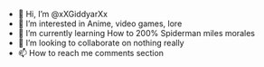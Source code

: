 - 👋 Hi, I’m @xXGiddyarXx
- 👀 I’m interested in Anime, video games, lore
- 🌱 I’m currently learning How to 200% Spiderman miles morales
- 💞️ I’m looking to collaborate on nothing really
- 📫 How to reach me comments section

<!---
xXGiddyarXx/xXGiddyarXx is a ✨ special ✨ repository because its `README.md` (this file) appears on your GitHub profile.
You can click the Preview link to take a look at your changes.
--->
